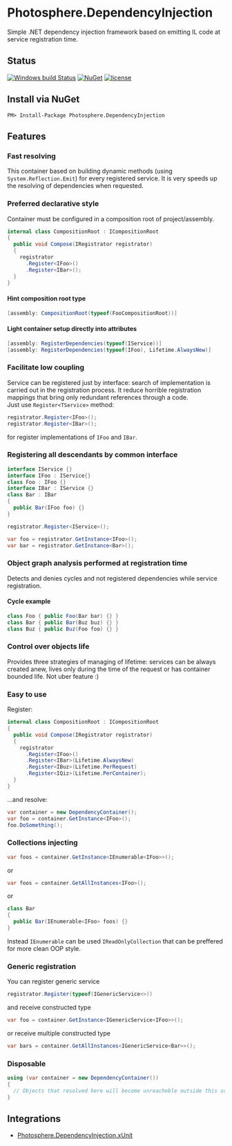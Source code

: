 # Photosphere.DependencyInjection
Simple .NET dependency injection framework based on emitting IL code at service registration time.

## Status
[![Windows build Status](https://ci.appveyor.com/api/projects/status/github/sunloving/photosphere-di?retina=true&svg=true)](https://ci.appveyor.com/project/sunloving/photosphere-di)
[![NuGet](https://img.shields.io/nuget/v/Photosphere.DependencyInjection.svg)](https://www.nuget.org/packages/Photosphere.DependencyInjection/)
[![license](https://img.shields.io/github/license/mashape/apistatus.svg?maxAge=2592000)](https://github.com/sunloving/photosphere-di/blob/master/LICENSE)

## Install via NuGet
```
PM> Install-Package Photosphere.DependencyInjection
```

## Features
### Fast resolving
This container based on building dynamic methods (using `System.Reflection.Emit`) for every registered service. It is very speeds up the resolving of dependencies when requested.

### Preferred declarative style
Container must be configured in a composition root of project/assembly.
``` C#
internal class CompositionRoot : ICompositionRoot
{
  public void Compose(IRegistrator registrator)
  {
    registrator
      .Register<IFoo>()
      .Register<IBar>();
  }
}
```

#### Hint composition root type
``` C#
[assembly: CompositionRoot(typeof(FooCompositionRoot))]
```
#### Light container setup directly into attributes
``` C#
[assembly: RegisterDependencies(typeof(IService))]
[assembly: RegisterDependencies(typeof(IFoo), Lifetime.AlwaysNew)]
```

### Facilitate low coupling
Service can be registered just by interface: search of implementation is carried out in the registration process. It reduce horrible registration mappings that bring only redundant references through a code.<br/>
Just use `Register<TService>` method:
``` C#
registrator.Register<IFoo>();
registrator.Register<IBar>();
```
for register implementations of `IFoo` and `IBar`.

### Registering all descendants by common interface
``` C#
interface IService {}
interface IFoo : IService{}
class Foo : IFoo {}
interface IBar : IService {}
class Bar : IBar
{
  public Bar(IFoo foo) {}
}
```
``` C#
registrator.Register<IService>();
```
``` C#
var foo = registrator.GetInstance<IFoo>();
var bar = registrator.GetInstance<Bar>();
```

### Object graph analysis performed at registration time
Detects and denies cycles and not registered dependencies while service registration.

#### Cycle example
``` C#
class Foo { public Foo(Bar bar) {} }
class Bar { public Bar(Buz buz) {} }
class Buz { public Buz(Foo foo) {} }
```

### Control over objects life
Provides three strategies of managing of lifetime: services can be always created anew, lives only during the time of the request or has container bounded life. Not uber feature :)

### Easy to use
Register:
``` C#
internal class CompositionRoot : ICompositionRoot
{
  public void Compose(IRegistrator registrator)
  {
    registrator
      .Register<IFoo>()
      .Register<IBar>(Lifetime.AlwaysNew)
      .Register<IBuz>(Lifetime.PerRequest)
      .Register<IQiz>(Lifetime.PerContainer);
  }
}
```
...and resolve:
``` C#
var container = new DependencyContainer();
var foo = container.GetInstance<IFoo>();
foo.DoSomething();
```

### Collections injecting
``` C#
var foos = container.GetInstance<IEnumerable<IFoo>>();
```
or
``` C#
var foos = container.GetAllInstances<IFoo>();
```
or
``` C#
class Bar
{
  public Bar(IEnumerable<IFoo> foos) {}
}
```
Instead `IEnumerable` can be used `IReadOnlyCollection` that can be preffered for more clean OOP style.

### Generic registration
You can register generic service
``` C#
registrator.Register(typeof(IGenericService<>))
```
and receive constructed type
``` C#
var foo = container.GetInstance<IGenericService<IFoo>>();
```
or receive multiple constructed type
``` C#
var bars = container.GetAllInstances<IGenericService<Bar>>();
```

### Disposable
``` C#
using (var container = new DependencyContainer())
{
  // Objects that resolved here will beсome unreacheble outside this scope
}
```

## Integrations
* [Photosphere.DependencyInjection.xUnit](https://github.com/sunloving/photosphere-di-xunit)
